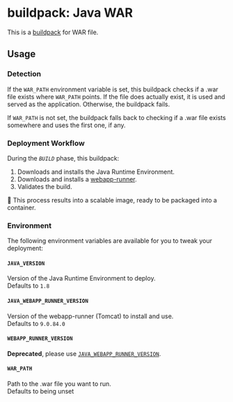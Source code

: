 # buildpack: Java WAR

This is a [buildpack](http://doc.scalingo.com/buildpacks) for WAR file.

## Usage

### Detection

If the `WAR_PATH` environment variable is set, this buildpack checks if a .war
file exists where `WAR_PATH` points. If the file does actually exist, it is
used and served as the application. Otherwise, the buildpack fails.

If `WAR_PATH` is not set, the buildpack falls back to checking if a .war file
exists somewhere and uses the first one, if any.

### Deployment Workflow

During the *`BUILD`* phase, this buildpack:

1. Downloads and installs the Java Runtime Environment.
2. Downloads and installs a [webapp-runner](https://github.com/heroku/webapp-runner).
3. Validates the build.

:tada: This process results into a scalable image, ready to be packaged into a
container.

### Environment

The following environment variables are available for you to tweak your
deployment:

#### `JAVA_VERSION`

Version of the Java Runtime Environment to deploy.\
Defaults to `1.8`

#### `JAVA_WEBAPP_RUNNER_VERSION`

Version of the webapp-runner (Tomcat) to install and use.\
Defaults to `9.0.84.0`

#### `WEBAPP_RUNNER_VERSION`

**Deprecated**, please use [`JAVA_WEBAPP_RUNNER_VERSION`](#java_webapp_runner_version).

#### `WAR_PATH`

Path to the .war file you want to run.\
Defaults to being unset
